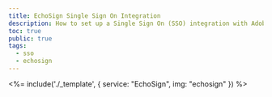 ```yaml
---
title: EchoSign Single Sign On Integration
description: How to set up a Single Sign On (SSO) integration with Adobe EchoSign and Auth0.
toc: true
public: true
tags:
  - sso
  - echosign
---
```


<%= include('./_template', {
  service: "EchoSign",
  img: "echosign"
}) %>
